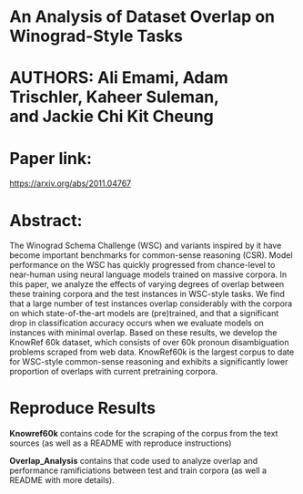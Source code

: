# An Analysis of Dataset Overlap on Winograd-Style Tasks
# AUTHORS: Ali Emami, Adam Trischler, Kaheer Suleman,<br /> and Jackie Chi Kit Cheung

# Paper link: 
https://arxiv.org/abs/2011.04767

# Abstract:

The Winograd Schema Challenge (WSC) and variants inspired by it have become important benchmarks for common-sense reasoning (CSR). Model performance on the WSC has quickly progressed from chance-level to near-human using neural language models trained on massive corpora. In this paper, we analyze the effects of varying degrees of overlap between these training corpora and the test instances in WSC-style tasks. We find that a large number of test instances overlap considerably with the corpora on which state-of-the-art models are (pre)trained, and that a significant drop in classification accuracy occurs when we evaluate models on instances with minimal overlap. Based on these results, we develop the KnowRef 60k dataset, which consists of over 60k pronoun disambiguation problems scraped from web data. KnowRef60k is the largest corpus to date for WSC-style common-sense reasoning and exhibits a significantly lower proportion of overlaps with current pretraining corpora.

# Reproduce Results

**Knowref60k** contains code for the scraping of the corpus from the text sources (as well as a README with reproduce instructions)

**Overlap_Analysis** contains that code used to analyze overlap and performance ramificiations between test and train corpora  (as well a README with more details). 

